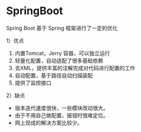 # SpringBoot

Spring Boot 基于 Spring 框架进行了一定的优化

1）优点

1. 内置Tomcat，Jerry 容器，可以独立运行
2. 轻量化配置，自动适配了很多基础依赖
3. 去XML，提供丰富的注解完成对代码进行配置的工作
4. 自动配置，基于路径自动扫描装配
5. 提供了监控接口

2）缺点

- 版本迭代速度很快，一些模块改动很大。
- 由于不用自己做配置，报错时很难定位。
- 网上现成的解决方案比较少。